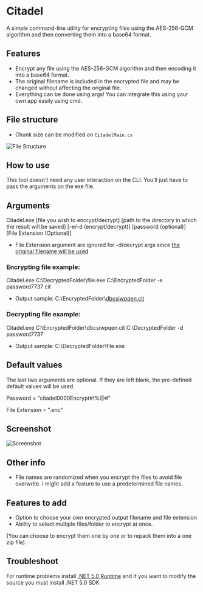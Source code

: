 # Citadel
A simple command-line utility for encrypting files using the AES-256-GCM algorithm and then converting them into a base64 format. 

## Features
- Encrypt any file using the AES-256-GCM algorithm and then encoding it into a base64 format.
- The original filename is included in the encrypted file and may be changed without affecting the original file. 
- Everything can be done using args! You can integrate this using your own app easily using cmd.

## File structure
- Chunk size can be modified on ```CitadelMain.cs```

![File Structure](https://raw.githubusercontent.com/kntjspr/Citadel/main/Github/file-structure.png)


## How to use
This tool doesn't need any user interaction on the CLI. You'll just have to pass the arguments on the exe file.

## Arguments

Citadel.exe [file you wish to encrypt/decrypt]  [path to the directory in which the result will be saved] [-e/-d (encrypt/decrypt)] [password (optional)] [File Extension (Optional)] 

- File Extension argument are ignored for -d/decrypt args since [the original filename will be used](https://github.com/kntjspr/Citadel#features)

### Encrypting file example:
Citadel.exe C:\DecryptedFolder\file.exe C:\EncryptedFolder -e password7737 cit

- Output sample: C:\EncryptedFolder\\[dbcsiwpqen.cit](https://github.com/kntjspr/Citadel#other-info)

### Decrypting file example:
Citadel.exe C:\EncryptedFolder\dbcsiwpqen.cit C:\DecryptedFolder -d password7737

- Output sample: C:\DecryptedFolder\file.exe

## Default values
The last two arguments are optional.
If they are left blank, the pre-defined default values will be used. 

Password = "citadel0000Encrypt#!%@#"

File Extension = ".enc"

## Screenshot
![Screenshot](https://raw.githubusercontent.com/kntjspr/Citadel/main/Github/Screenshot%202022-02-10%20073809.png)

## Other info
- File names are randomized when you encrypt the files to avoid file overwrite. I might add a feature to use a predetermined file names.

## Features to add
- Option to choose your own encrypted output filename and file extension
- Ability to select multiple files/folder to encrypt at once. 

(You can choose to encrypt them one by one or to repack them into a one zip file).

## Troubleshoot
For runtime problems install [.NET 5.0 Runtime](https://dotnet.microsoft.com/en-us/download/dotnet/5.0) 
and if you want to modify the source you must install .NET 5.0 SDK
